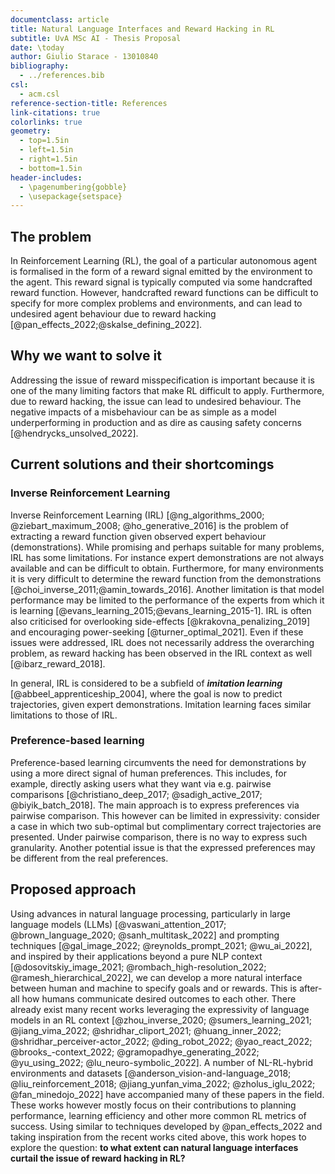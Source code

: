 ```yaml
---
documentclass: article
title: Natural Language Interfaces and Reward Hacking in RL
subtitle: UvA MSc AI - Thesis Proposal
date: \today
author: Giulio Starace - 13010840
bibliography:
  - ../references.bib
csl:
  - acm.csl
reference-section-title: References
link-citations: true
colorlinks: true
geometry:
  - top=1.5in
  - left=1.5in
  - right=1.5in
  - bottom=1.5in
header-includes:
  - \pagenumbering{gobble}
  - \usepackage{setspace}
---
```


## The problem

In Reinforcement Learning (RL), the goal of a particular autonomous agent is
formalised in the form of a reward signal emitted by the environment to the
agent. This reward signal is typically computed via some handcrafted reward
function. However, handcrafted reward functions can be difficult to specify for
more complex problems and environments, and can lead to undesired agent
behaviour due to reward hacking [@pan_effects_2022;@skalse_defining_2022].

## Why we want to solve it

Addressing the issue of reward misspecification is important because it is one
of the many limiting factors that make RL difficult to apply. Furthermore, due
to reward hacking, the issue can lead to undesired behaviour. The negative
impacts of a misbehaviour can be as simple as a model underperforming in
production and as dire as causing safety concerns [@hendrycks_unsolved_2022].

## Current solutions and their shortcomings

### Inverse Reinforcement Learning

Inverse Reinforcement Learning (IRL) [@ng_algorithms_2000;
@ziebart_maximum_2008; @ho_generative_2016] is the problem of extracting a
reward function given observed expert behaviour (demonstrations). While
promising and perhaps suitable for many problems, IRL has some limitations. For
instance expert demonstrations are not always available and can be difficult to
obtain. Furthermore, for many environments it is very difficult to determine the
reward function from the demonstrations [@choi_inverse_2011;@amin_towards_2016].
Another limitation is that model performance may be limited to the performance
of the experts from which it is learning
[@evans_learning_2015;@evans_learning_2015-1]. IRL is often also criticised for
overlooking side-effects [@krakovna_penalizing_2019] and encouraging
power-seeking [@turner_optimal_2021]. Even if these issues were addressed, IRL
does not necessarily address the overarching problem, as reward hacking has been
observed in the IRL context as well [@ibarz_reward_2018].

In general, IRL is considered to be a subfield of _**imitation learning**_
[@abbeel_apprenticeship_2004], where the goal is now to predict trajectories,
given expert demonstrations. Imitation learning faces similar limitations to
those of IRL.

### Preference-based learning

Preference-based learning circumvents the need for demonstrations by using a
more direct signal of human preferences. This includes, for example, directly
asking users what they want via e.g. pairwise comparisons
[@christiano_deep_2017; @sadigh_active_2017; @biyik_batch_2018]. The main
approach is to express preferences via pairwise comparison. This however can be
limited in expressivity: consider a case in which two sub-optimal but
complimentary correct trajectories are presented. Under pairwise comparison,
there is no way to express such granularity. Another potential issue is that the
expressed preferences may be different from the real preferences.

## Proposed approach

Using advances in natural language processing, particularly in large language
models (LLMs) [@vaswani_attention_2017; @brown_language_2020;
@sanh_multitask_2022] and prompting techniques [@gal_image_2022;
@reynolds_prompt_2021; @wu_ai_2022], and inspired by their applications beyond a
pure NLP context [@dosovitskiy_image_2021; @rombach_high-resolution_2022;
@ramesh_hierarchical_2022], we can develop a more natural interface between
human and machine to specify goals and or rewards. This is after-all how humans
communicate desired outcomes to each other. There already exist many recent
works leveraging the expressivity of language models in an RL context
[@zhou_inverse_2020; @sumers_learning_2021; @jiang_vima_2022;
@shridhar_cliport_2021; @huang_inner_2022; @shridhar_perceiver-actor_2022;
@ding_robot_2022; @yao_react_2022; @brooks_-context_2022;
@gramopadhye_generating_2022; @yu_using_2022; @lu_neuro-symbolic_2022]. A number
of NL-RL-hybrid environments and datasets [@anderson_vision-and-language_2018;
@liu_reinforcement_2018; @jiang_yunfan_vima_2022; @zholus_iglu_2022;
@fan_minedojo_2022] have accompanied many of these papers in the field. These
works however mostly focus on their contributions to planning performance,
learning efficiency and other more common RL metrics of success. Using similar
to techniques developed by @pan_effects_2022 and taking inspiration from the
recent works cited above, this work hopes to explore the question: **to what
extent can natural language interfaces curtail the issue of reward hacking in
RL?**
